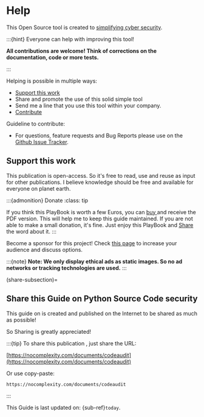 # Help

This Open Source tool is created to [simplifying cyber security](https://nocomplexity.com/documents/simplifysecurity/intro.html).

:::{hint} 
Everyone can help with improving this tool!

**All contributions are welcome! Think of corrections on the documentation, code or more tests.**

:::




Helping is possible in multiple ways:
* [Support this work](sponsors)
* Share and promote the use of this solid simple tool
* Send me a line that you use this tool within your company. 
* [Contribute](contribute)

Guideline to contribute:
* For questions, feature requests and Bug Reports please use on the [Github Issue Tracker](https://github.com/nocomplexity/codeaudit/issues).


## Support this work

This publication is open-access. So it's free to read, use and reuse as input for other publications.
I believe knowledge should be free and available for everyone on planet earth. 

:::{admonition} Donate
:class: tip

If you think this PlayBook is worth a few Euros, you can [buy ](https://nocomplexity.gumroad.com/) and receive the PDF version. This will help me to keep this guide maintained. If you are not able to make a small donation, it's fine. Just enjoy this PlayBook and [Share](share-subsection) the word about it.
:::


Become a sponsor for this project! Check [this page](sponsors) to increase your audience and discuss options.


:::{note} 
**Note: We only display ethical ads as static images. So no ad networks or tracking technologies are used.**
:::



(share-subsection)=
## Share this Guide on Python Source Code security

This guide on is created and published on the Internet to be shared as much as possible!

So Sharing is greatly appreciated!

:::{tip}
To share this publication , just share the URL: 

[https://nocomplexity.com/documents/codeaudit](https://nocomplexity.com/documents/codeaudit)

Or use copy-paste:
```
https://nocomplexity.com/documents/codeaudit
```
:::


This  Guide is last updated on:
{sub-ref}`today`.